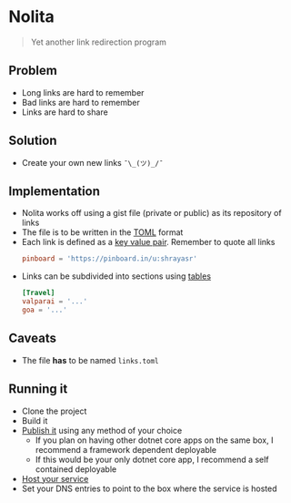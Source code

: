 # Nolita

> Yet another link redirection program

## Problem

- Long links are hard to remember
- Bad links are hard to remember
- Links are hard to share

## Solution

- Create your own new links `¯\_(ツ)_/¯`

## Implementation

- Nolita works off using a gist file (private or public) as its repository of links
- The file is to be written in the [TOML](https://github.com/toml-lang/toml) format 
- Each link is defined as a [key value pair](https://github.com/toml-lang/toml#user-content-keyvalue-pair). Remember to quote all links
    ```toml
    pinboard = 'https://pinboard.in/u:shrayasr'
    ```
- Links can be subdivided into sections using [tables](https://github.com/toml-lang/toml#table)
    ```toml
    [Travel]
    valparai = '...'
    goa = '...'
    ```

## Caveats

- The file **has** to be named `links.toml` 

## Running it

- Clone the project
- Build it
- [Publish it](https://docs.microsoft.com/en-us/dotnet/core/deploying/deploy-with-cli) using any method of your choice
  - If you plan on having other dotnet core apps on the same box, I recommend a framework dependent deployable
  - If this would be your only dotnet core app, I recommend a self contained deployable
- [Host your service](https://docs.microsoft.com/en-us/aspnet/core/host-and-deploy/?view=aspnetcore-2.2)
- Set your DNS entries to point to the box where the service is hosted
